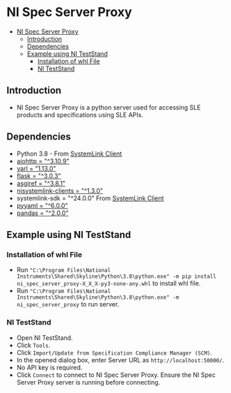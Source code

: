 # NI Spec Server Proxy

- [NI Spec Server Proxy](#ni-spec-server-proxy)
  - [Introduction](#introduction)
  - [Dependencies](#dependencies)
  - [Example using NI TestStand](#example-using-ni-teststand)
    - [Installation of whl File](#installation-of-whl-file)
    - [NI TestStand](#ni-teststand)

## Introduction

- NI Spec Server Proxy is a python server used for accessing SLE products and specifications using SLE APIs.

## Dependencies

- Python 3.8 - From [SystemLink Client](https://www.ni.com/en/support/downloads/software-products/download.systemlink-client.html#521644)
- [aiohttp = "^3.10.9"](https://pypi.org/project/aiohttp/)
- [yarl = "1.13.0"](https://pypi.org/project/yarl/1.13.0/)
- [flask = "^3.0.3"](https://pypi.org/project/Flask/)
- [asgiref = "^3.8.1"](https://pypi.org/project/asgiref/)
- [nisystemlink-clients = "^1.3.0"](https://pypi.org/project/nisystemlink-clients/)
- systemlink-sdk = "^24.0.0" From [SystemLink Client](https://www.ni.com/en/support/downloads/software-products/download.systemlink-client.html#521644)
- [pyyaml = "^6.0.0"](https://pypi.org/project/PyYAML/)
- [pandas = "^2.0.0"](https://pypi.org/project/pandas/)

## Example using NI TestStand

### Installation of whl File

- Run `"C:\Program Files\National Instruments\Shared\Skyline\Python\3.8\python.exe" -m pip install ni_spec_server_proxy-X_X_X-py3-none-any.whl` to install whl file.
- Run `"C:\Program Files\National Instruments\Shared\Skyline\Python\3.8\python.exe" -m ni_spec_server_proxy` to run server.

### NI TestStand

- Open NI TestStand.
- Click `Tools`.
- Click `Import/Update from Specification Compliance Manager (SCM)`.
- In the opened dialog box, enter Server URL as `http://localhost:50000/`.
- No API key is required.
- Click `Connect` to connect to NI Spec Server Proxy. Ensure the NI Spec Server Proxy server is running before connecting.
